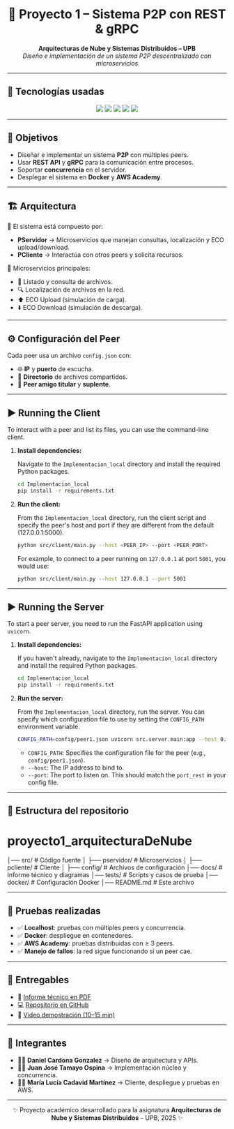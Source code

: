 <h1 align="center">📡 Proyecto 1 – Sistema P2P con REST & gRPC</h1>

<p align="center">
  <b>Arquitecturas de Nube y Sistemas Distribuidos – UPB</b> <br/>
  <i>Diseño e implementación de un sistema P2P descentralizado con microservicios</i>
</p>

---

## 🚀 Tecnologías usadas

<p align="center">
  <img src="https://img.shields.io/badge/REST-API-blue?style=for-the-badge&logo=fastapi&logoColor=white"/>
  <img src="https://img.shields.io/badge/gRPC-Protocol-orange?style=for-the-badge&logo=grpc&logoColor=white"/>
  <img src="https://img.shields.io/badge/Docker-Container-2496ED?style=for-the-badge&logo=docker&logoColor=white"/>
  <img src="https://img.shields.io/badge/AWS-Academy-FF9900?style=for-the-badge&logo=amazonaws&logoColor=white"/>
  <img src="https://img.shields.io/badge/Microservices-Architecture-9cf?style=for-the-badge&logo=microgenetics&logoColor=black"/>
</p>

---

## 🎯 Objetivos
- Diseñar e implementar un sistema **P2P** con múltiples peers.  
- Usar **REST API** y **gRPC** para la comunicación entre procesos.  
- Soportar **concurrencia** en el servidor.  
- Desplegar el sistema en **Docker** y **AWS Academy**.  

---

## 🏗️ Arquitectura

📌 El sistema está compuesto por:  
- **PServidor** → Microservicios que manejan consultas, localización y ECO upload/download.  
- **PCliente** → Interactúa con otros peers y solicita recursos.  

📂 Microservicios principales:  
- 📑 Listado y consulta de archivos.  
- 🔍 Localización de archivos en la red.  
- ⬆️ ECO Upload (simulación de carga).  
- ⬇️ ECO Download (simulación de descarga).  

---

## ⚙️ Configuración del Peer
Cada peer usa un archivo `config.json` con:  
- 🌐 **IP** y **puerto** de escucha.  
- 📁 **Directorio** de archivos compartidos.  
- 🤝 **Peer amigo titular** y **suplente**.  

---

## ▶️ Running the Client

To interact with a peer and list its files, you can use the command-line client.

1.  **Install dependencies:**

    Navigate to the `Implementacion_local` directory and install the required Python packages.

    ```bash
    cd Implementacion_local
    pip install -r requirements.txt
    ```

2.  **Run the client:**

    From the `Implementacion_local` directory, run the client script and specify the peer's host and port if they are different from the default (127.0.0.1:5000).

    ```bash
    python src/client/main.py --host <PEER_IP> --port <PEER_PORT>
    ```

    For example, to connect to a peer running on `127.0.0.1` at port `5001`, you would use:

    ```bash
    python src/client/main.py --host 127.0.0.1 --port 5001
    ```

---

## ▶️ Running the Server

To start a peer server, you need to run the FastAPI application using `uvicorn`.

1.  **Install dependencies:**

    If you haven't already, navigate to the `Implementacion_local` directory and install the required Python packages.

    ```bash
    cd Implementacion_local
    pip install -r requirements.txt
    ```

2.  **Run the server:**

    From the `Implementacion_local` directory, run the server. You can specify which configuration file to use by setting the `CONFIG_PATH` environment variable.

    ```bash
    CONFIG_PATH=config/peer1.json uvicorn src.server.main:app --host 0.0.0.0 --port 5000
    ```

    -   `CONFIG_PATH`: Specifies the configuration file for the peer (e.g., `config/peer1.json`).
    -   `--host`: The IP address to bind to.
    -   `--port`: The port to listen on. This should match the `port_rest` in your config file.

---

## 📂 Estructura del repositorio
# proyecto1_arquitecturaDeNube
│── src/ # Código fuente
│ ├── pservidor/ # Microservicios
│ ├── pcliente/ # Cliente
│ ├── config/ # Archivos de configuración
│── docs/ # Informe técnico y diagramas
│── tests/ # Scripts y casos de prueba
│── docker/ # Configuración Docker
│── README.md # Este archivo


---

## 🧪 Pruebas realizadas
- ✅ **Localhost**: pruebas con múltiples peers y concurrencia.  
- ✅ **Docker**: despliegue en contenedores.  
- ✅ **AWS Academy**: pruebas distribuidas con ≥ 3 peers.  
- ✅ **Manejo de fallos**: la red sigue funcionando si un peer cae.  

---

## 📑 Entregables
- 📄 [Informe técnico en PDF](#)  
- 💻 [Repositorio en GitHub](#)  
- 🎥 [Video demostración (10–15 min)](#)  

---

## 👥 Integrantes
- 👩‍💻 **Daniel Cardona Gonzalez** → Diseño de arquitectura y APIs.  
- 👨‍💻 **Juan José Tamayo Ospina** → Implementación núcleo y concurrencia.  
- 👨‍💻 **María Lucía Cadavid Martínez** → Cliente, despliegue y pruebas en AWS.  

---

<p align="center">
  ✨ Proyecto académico desarrollado para la asignatura <b>Arquitecturas de Nube y Sistemas Distribuidos</b> – UPB, 2025 ✨
</p>
